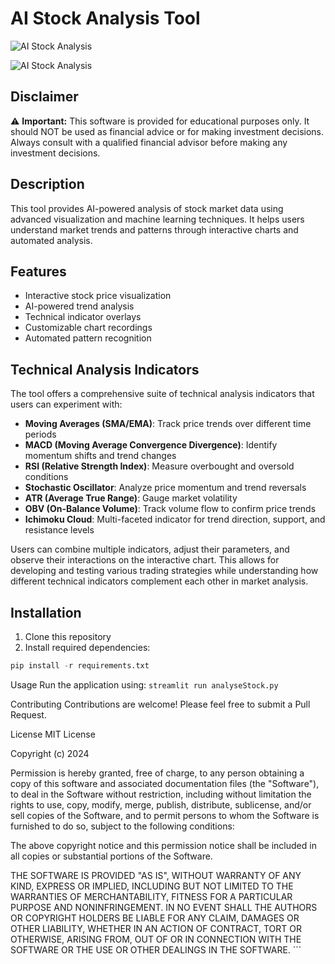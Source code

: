 # AI Stock Analysis Tool

![AI Stock Analysis](./AI-Stock-Analysis.png)

![AI Stock Analysis](./AI-analysis.png)

## Disclaimer

⚠️ **Important:** This software is provided for educational purposes only. It should NOT be used as financial advice or for making investment decisions. Always consult with a qualified financial advisor before making any investment decisions.

## Description

This tool provides AI-powered analysis of stock market data using advanced visualization and machine learning techniques. It helps users understand market trends and patterns through interactive charts and automated analysis.

## Features

- Interactive stock price visualization
- AI-powered trend analysis
- Technical indicator overlays
- Customizable chart recordings
- Automated pattern recognition

## Technical Analysis Indicators

The tool offers a comprehensive suite of technical analysis indicators that users can experiment with:

- **Moving Averages (SMA/EMA)**: Track price trends over different time periods
- **MACD (Moving Average Convergence Divergence)**: Identify momentum shifts and trend changes
- **RSI (Relative Strength Index)**: Measure overbought and oversold conditions
- **Stochastic Oscillator**: Analyze price momentum and trend reversals
- **ATR (Average True Range)**: Gauge market volatility
- **OBV (On-Balance Volume)**: Track volume flow to confirm price trends
- **Ichimoku Cloud**: Multi-faceted indicator for trend direction, support, and resistance levels

Users can combine multiple indicators, adjust their parameters, and observe their interactions on the interactive chart. This allows for developing and testing various trading strategies while understanding how different technical indicators complement each other in market analysis.

## Installation

1. Clone this repository
2. Install required dependencies:

```python
pip install -r requirements.txt
```

Usage
Run the application using:
`streamlit run analyseStock.py`

Contributing
Contributions are welcome! Please feel free to submit a Pull Request.

License
MIT License

Copyright (c) 2024

Permission is hereby granted, free of charge, to any person obtaining a copy of this software and associated documentation files (the "Software"), to deal in the Software without restriction, including without limitation the rights to use, copy, modify, merge, publish, distribute, sublicense, and/or sell copies of the Software, and to permit persons to whom the Software is furnished to do so, subject to the following conditions:

The above copyright notice and this permission notice shall be included in all copies or substantial portions of the Software.

THE SOFTWARE IS PROVIDED "AS IS", WITHOUT WARRANTY OF ANY KIND, EXPRESS OR IMPLIED, INCLUDING BUT NOT LIMITED TO THE WARRANTIES OF MERCHANTABILITY, FITNESS FOR A PARTICULAR PURPOSE AND NONINFRINGEMENT. IN NO EVENT SHALL THE AUTHORS OR COPYRIGHT HOLDERS BE LIABLE FOR ANY CLAIM, DAMAGES OR OTHER LIABILITY, WHETHER IN AN ACTION OF CONTRACT, TORT OR OTHERWISE, ARISING FROM, OUT OF OR IN CONNECTION WITH THE SOFTWARE OR THE USE OR OTHER DEALINGS IN THE SOFTWARE. ```
